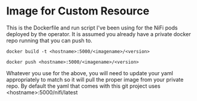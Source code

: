 # Image for Custom Resource

This is the Dockerfile and run script I've been using for the NiFi pods deployed by the operator.
It is assumed you already have a private docker repo running that you can push to.

`docker build -t <hostname>:5000/<imagename>/<version>`

`docker push <hostname>:5000/<imagename>/<version>`

Whatever you use for the above, you will need to update your yaml appropriately to match so it will
pull the proper image from your private repo. By default the yaml that comes with this
git project uses \<hostname>:5000/nifi/latest